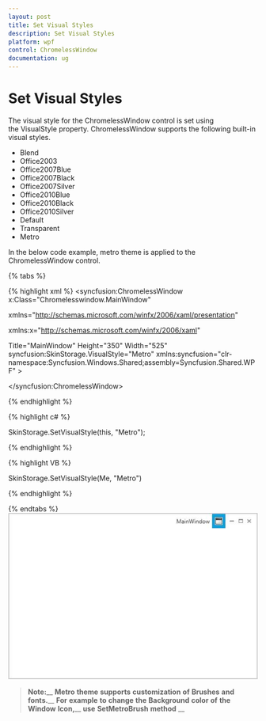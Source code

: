 ```yaml
---
layout: post
title: Set Visual Styles
description: Set Visual Styles
platform: wpf
control: ChromelessWindow
documentation: ug
---
```

# Set Visual Styles

The visual style for the ChromelessWindow control is set using the VisualStyle property. ChromelessWindow supports the following built-in visual styles.

* Blend
* Office2003
* Office2007Blue
* Office2007Black
* Office2007Silver
* Office2010Blue
* Office2010Black
* Office2010Silver
* Default
* Transparent
* Metro

In the below code example, metro theme is applied to the ChromelessWindow control.

{% tabs %}

{% highlight xml %}
<syncfusion:ChromelessWindow x:Class="Chromelesswindow.MainWindow"

xmlns="http://schemas.microsoft.com/winfx/2006/xaml/presentation"

xmlns:x="http://schemas.microsoft.com/winfx/2006/xaml"

Title="MainWindow" Height="350" Width="525" syncfusion:SkinStorage.VisualStyle="Metro"    xmlns:syncfusion="clr-namespace:Syncfusion.Windows.Shared;assembly=Syncfusion.Shared.WPF" >


</syncfusion:ChromelessWindow>



{% endhighlight %}

{% highlight c# %}

SkinStorage.SetVisualStyle(this, "Metro");

{% endhighlight %}

{% highlight VB %}

SkinStorage.SetVisualStyle(Me, "Metro")

{% endhighlight %}

{% endtabs %} 
![](Set-Visual-Styles_images/Set-Visual-Styles_img1.jpeg)



>__**Note**__**:**__ __**Metro**__ __**theme**__ __**supports**__ __**customization**__ __**of**__ __**Brushes**__ __**and**__ __**fonts**__**.**__ __**For**__ __**example**__ __**to**__ __**change**__ __**the**__ __**Background**__ __**color**__ __**of**__ __**the**__ __**Window**__ __**Icon**__**,**__ __**use**__ __**SetMetroBrush**__ __**method**__ __

